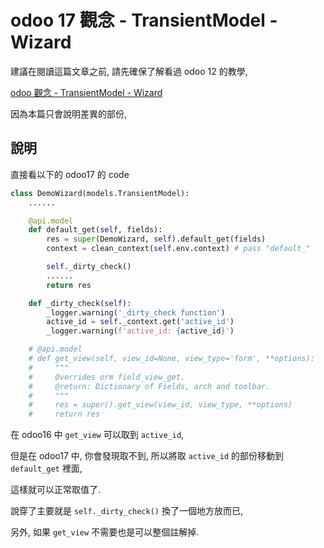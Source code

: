 # odoo 17 觀念 - TransientModel - Wizard

建議在閱讀這篇文章之前, 請先確保了解看過 odoo 12 的教學,

[odoo 觀念 - TransientModel - Wizard](https://github.com/twtrubiks/odoo-demo-addons-tutorial/tree/master/demo_odoo_tutorial_wizard)

因為本篇只會說明差異的部份,

## 說明

直接看以下的 odoo17 的 code

```python
class DemoWizard(models.TransientModel):
    ......

    @api.model
    def default_get(self, fields):
        res = super(DemoWizard, self).default_get(fields)
        context = clean_context(self.env.context) # pass "default_"

        self._dirty_check()
        ......
        return res

    def _dirty_check(self):
        _logger.warning('_dirty_check function')
        active_id = self._context.get('active_id')
        _logger.warning(f'active_id: {active_id}')

    # @api.model
    # def get_view(self, view_id=None, view_type='form', **options):
    #     """
    #     Overrides orm field_view_get.
    #     @return: Dictionary of Fields, arch and toolbar.
    #     """
    #     res = super().get_view(view_id, view_type, **options)
    #     return res
```

在 odoo16 中 `get_view` 可以取到 `active_id`,

但是在 odoo17 中, 你會發現取不到, 所以將取 `active_id` 的部份移動到 `default_get` 裡面,

這樣就可以正常取值了.

說穿了主要就是 `self._dirty_check()` 換了一個地方放而已,

另外, 如果 `get_view` 不需要也是可以整個註解掉.
